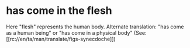 # has come in the flesh

Here "flesh" represents the human body. Alternate translation: "has come as a human being" or "has come in a physical body" (See: [[rc://en/ta/man/translate/figs-synecdoche]])

